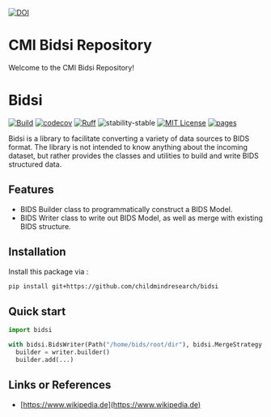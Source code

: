 [![DOI](https://zenodo.org/badge/657341621.svg)](https://zenodo.org/doi/10.5281/zenodo.10383685)

# CMI Bidsi Repository

Welcome to the CMI Bidsi Repository!

# Bidsi


[![Build](https://github.com/childmindresearch/bidsi/actions/workflows/test.yaml/badge.svg?branch=main)](https://github.com/childmindresearch/bidsi/actions/workflows/test.yaml?query=branch%3Amain)
[![codecov](https://codecov.io/gh/childmindresearch/bidsi/branch/main/graph/badge.svg?token=22HWWFWPW5)](https://codecov.io/gh/childmindresearch/bidsi)
[![Ruff](https://img.shields.io/endpoint?url=https://raw.githubusercontent.com/astral-sh/ruff/main/assets/badge/v2.json)](https://github.com/astral-sh/ruff)
![stability-stable](https://img.shields.io/badge/stability-stable-green.svg)
[![MIT License](https://img.shields.io/badge/license-MIT-blue.svg)](https://github.com/childmindresearch/bidsi/blob/main/LICENSE)
[![pages](https://img.shields.io/badge/api-docs-blue)](https://childmindresearch.github.io/bidsi)

Bidsi is a library to facilitate converting a variety of data sources to BIDS format. The library is not intended to know anything about the incoming dataset, but rather provides the classes and utilities to build and write BIDS structured data.

## Features

- BIDS Builder class to programmatically construct a BIDS Model.
- BIDS Writer class to write out BIDS Model, as well as merge with existing BIDS structure.

## Installation

Install this package via :

```sh
pip install git+https://github.com/childmindresearch/bidsi
```

## Quick start

```Python
import bidsi

with bidsi.BidsWriter(Path("/home/bids/root/dir"), bidsi.MergeStrategy.OVERWRITE) as writer:
  builder = writer.builder()
  builder.add(...)

```

## Links or References

- [https://www.wikipedia.de](https://www.wikipedia.de)
